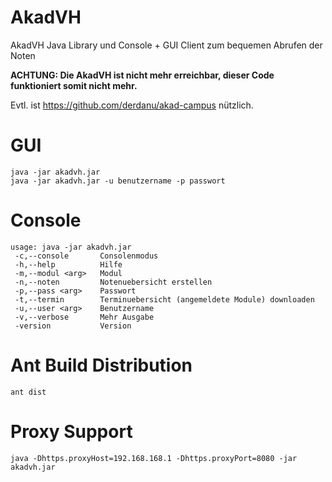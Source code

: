 AkadVH
======

AkadVH Java Library und Console + GUI Client zum bequemen Abrufen der Noten

<b>ACHTUNG: Die AkadVH ist nicht mehr erreichbar, dieser Code funktioniert somit nicht mehr. </b>

Evtl. ist https://github.com/derdanu/akad-campus nützlich.

GUI
==

```
java -jar akadvh.jar
java -jar akadvh.jar -u benutzername -p passwort
```

Console
=======

```
usage: java -jar akadvh.jar
 -c,--console       Consolenmodus
 -h,--help          Hilfe
 -m,--modul <arg>   Modul
 -n,--noten         Notenuebersicht erstellen
 -p,--pass <arg>    Passwort
 -t,--termin        Terminuebersicht (angemeldete Module) downloaden
 -u,--user <arg>    Benutzername
 -v,--verbose       Mehr Ausgabe
 -version           Version

```

Ant Build Distribution
======================

```
ant dist
```

Proxy Support
=============
```
java -Dhttps.proxyHost=192.168.168.1 -Dhttps.proxyPort=8080 -jar akadvh.jar
```



